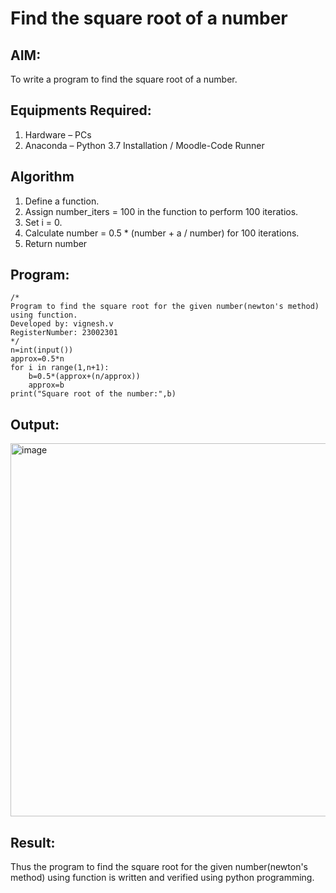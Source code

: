 # Find the square root of a number

## AIM:
To write a program to find the square root of a number.

## Equipments Required:
1. Hardware – PCs
2. Anaconda – Python 3.7 Installation / Moodle-Code Runner

## Algorithm
1. Define a function.
2. Assign number_iters = 100 in the function to perform 100 iteratios.
3. Set i = 0.
4. Calculate  number = 0.5 * (number + a / number) for 100 iterations.
5. Return number

## Program:
```
/*
Program to find the square root for the given number(newton's method) using function.
Developed by: vignesh.v
RegisterNumber: 23002301 
*/
n=int(input())
approx=0.5*n
for i in range(1,n+1):
    b=0.5*(approx+(n/approx))
    approx=b
print("Square root of the number:",b)
```

## Output:
<img width="597" alt="image" src="https://github.com/Vigneshv-23/Square-root-of-a-number/assets/110780412/967b9f8c-79c9-440b-a989-5dc2b501cd1b">


## Result:
Thus the program to find the square root for the given number(newton's method) using function is written and verified using python programming.
